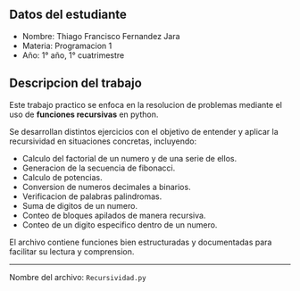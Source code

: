 ## Datos del estudiante

- Nombre: Thiago Francisco Fernandez Jara  
- Materia: Programacion 1  
- Año: 1° año, 1° cuatrimestre

## Descripcion del trabajo

Este trabajo practico se enfoca en la resolucion de problemas mediante el uso de **funciones recursivas** en python.

Se desarrollan distintos ejercicios con el objetivo de entender y aplicar la recursividad en situaciones concretas, incluyendo:

- Calculo del factorial de un numero y de una serie de ellos.
- Generacion de la secuencia de fibonacci.
- Calculo de potencias.
- Conversion de numeros decimales a binarios.
- Verificacion de palabras palindromas.
- Suma de digitos de un numero.
- Conteo de bloques apilados de manera recursiva.
- Conteo de un digito especifico dentro de un numero.

El archivo contiene funciones bien estructuradas y documentadas para facilitar su lectura y comprension.

---

Nombre del archivo: `Recursividad.py`